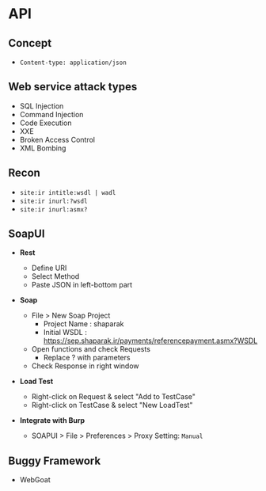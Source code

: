 # API

## Concept
- ```Content-type: application/json```

## Web service attack types
- SQL Injection
- Command Injection
- Code Execution
- XXE
- Broken Access Control
- XML Bombing

## Recon
  - ```site:ir intitle:wsdl | wadl```
  - ```site:ir inurl:?wsdl```
  - ```site:ir inurl:asmx?```

## SoapUI
- **Rest**
  - Define URI
  - Select Method
  - Paste JSON in left-bottom part

- **Soap**
  - File > New Soap Project
    - Project Name : shaparak
    - Initial WSDL : https://sep.shaparak.ir/payments/referencepayment.asmx?WSDL
  - Open functions and check Requests
    - Replace ? with parameters
  - Check Response in right window

- **Load Test**
  - Right-click on Request & select "Add to TestCase"
  - Right-click on TestCase & select "New LoadTest"

- **Integrate with Burp**
  - SOAPUI > File > Preferences > Proxy Setting: ```Manual```

## Buggy Framework
- WebGoat
